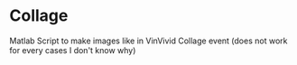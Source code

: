# Collage
Matlab Script to make images like in VinVivid Collage event (does not work for every cases I don't know why)
